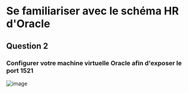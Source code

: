 # Se familiariser avec le schéma HR d'Oracle

## Question 2

### Configurer votre machine virtuelle Oracle afin d'exposer le port 1521

![image](https://user-images.githubusercontent.com/49774881/171356269-3c0c6560-270c-4507-9d35-739c7e5478cc.png)
